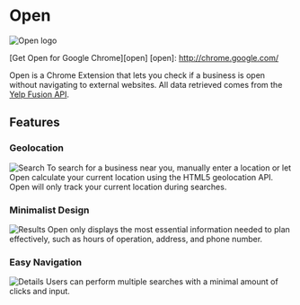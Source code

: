 # Open

![Open logo](http://res.cloudinary.com/liuffy/image/upload/c_scale,q_100,w_128/v1487453773/open_cursive_d0zsgn.png)

[Get Open for Google Chrome][open]
[open]: http://chrome.google.com/

Open is a Chrome Extension that lets you check if a business is open without navigating to external websites. All data retrieved comes from the [Yelp Fusion API](https://www.yelp.com/developers).

## Features

### Geolocation
![Search](http://res.cloudinary.com/liuffy/image/upload/c_scale,w_600/v1489002895/google-ext-screen1_wl18ol.png)
  To search for a business near you, manually enter a location or let Open calculate your current location using the HTML5 geolocation API. Open will only track your current location during searches.    

### Minimalist Design
![Results](http://res.cloudinary.com/liuffy/image/upload/c_scale,w_600/v1489002897/google-ext-screen2_umebiz.png)
  Open only displays the most essential information needed to plan effectively, such as hours of operation, address, and phone number.  

### Easy Navigation
![Details](http://res.cloudinary.com/liuffy/image/upload/c_scale,w_600/v1489002896/google-ext-screen3_zc5qqm.png)
  Users can perform multiple searches with a minimal amount of clicks and input.  




